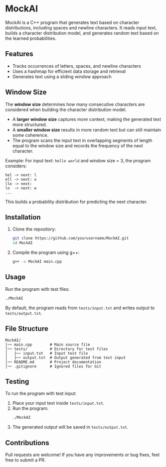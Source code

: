 # MockAI

MockAI is a C++ program that generates text based on character distributions, including spaces and newline characters. It reads input text, builds a character distribution model, and generates random text based on the learned probabilities.

## Features
- Tracks occurrences of letters, spaces, and newline characters
- Uses a hashmap for efficient data storage and retrieval
- Generates text using a sliding window approach

## Window Size
The **window size** determines how many consecutive characters are considered when building the character distribution model. 

- A **larger window size** captures more context, making the generated text more structured.
- A **smaller window size** results in more random text but can still maintain some coherence.
- The program scans the input text in overlapping segments of length equal to the window size and records the frequency of the next character.

Example:
For input text: `hello world` and window size = 3, the program considers:
```
hel -> next: l
ell -> next: o
llo -> next:  
lo  -> next: w
...
```
This builds a probability distribution for predicting the next character.

## Installation
1. Clone the repository:
   ```sh
   git clone https://github.com/yourusername/MockAI.git
   cd MockAI
   ```
2. Compile the program using g++:
   ```sh
   g++ -o MockAI main.cpp
   ```

## Usage
Run the program with test files:
```sh
./MockAI
```

By default, the program reads from `tests/input.txt` and writes output to `tests/output.txt`.

## File Structure
```
MockAI/
│── main.cpp        # Main source file
│── tests/          # Directory for test files
│   ├── input.txt   # Input test file
│   ├── output.txt  # Output generated from test input
│── README.md       # Project documentation
│── .gitignore      # Ignored files for Git
```

## Testing
To run the program with test input:
1. Place your input text inside `tests/input.txt`.
2. Run the program:
   ```sh
   ./MockAI
   ```
3. The generated output will be saved in `tests/output.txt`.

## Contributions
Pull requests are welcome! If you have any improvements or bug fixes, feel free to submit a PR.

